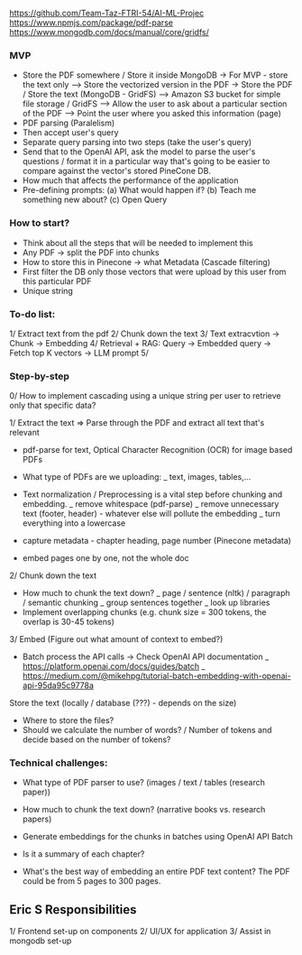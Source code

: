 https://github.com/Team-Taz-FTRI-54/AI-ML-Projec
https://www.npmjs.com/package/pdf-parse
https://www.mongodb.com/docs/manual/core/gridfs/

### MVP

- Store the PDF somewhere / Store it inside MongoDB
  -> For MVP - store the text only
  --> Store the vectorized version in the PDF
  -> Store the PDF / Store the text (MongoDB - GridFS)
  --> Amazon S3 bucket for simple file storage / GridFS
  --> Allow the user to ask about a particular section of the PDF
  --> Point the user where you asked this information (page)
- PDF parsing (Paralelism)
- Then accept user's query
- Separate query parsing into two steps (take the user's query)
- Send that to the OpenAI API, ask the model to parse the user's questions / format it in a particular way that's going to be easier to compare against the vector's stored PineCone DB.
- How much that affects the performance of the application
- Pre-defining prompts:
  (a) What would happen if?
  (b) Teach me something new about?
  (c) Open Query

### How to start?

- Think about all the steps that will be needed to implement this
- Any PDF -> split the PDF into chunks
- How to store this in Pinecone -> what Metadata (Cascade filtering)
- First filter the DB only those vectors that were upload by this user from this particular PDF
- Unique string

### To-do list:

1/ Extract text from the pdf
2/ Chunk down the text
3/ Text extracvtion -> Chunk -> Embedding
4/ Retrieval + RAG: Query -> Embedded query -> Fetch top K vectors -> LLM prompt
5/

### Step-by-step

0/ How to implement cascading using a unique string per user to retrieve only that specific data?

1/ Extract the text => Parse through the PDF and extract all text that's relevant

- pdf-parse for text, Optical Character Recognition (OCR) for image based PDFs
- What type of PDFs are we uploading:
  \_ text, images, tables,...
- Text normalization / Preprocessing is a vital step before chunking and embedding.
  \_ remove whitespace (pdf-parse)
  \_ remove unnecessary text (footer, header) - whatever else will pollute the embedding
  \_ turn everything into a lowercase

- capture metadata - chapter heading, page number (Pinecone metadata)
- embed pages one by one, not the whole doc

2/ Chunk down the text

- How much to chunk the text down?
  \_ page / sentence (nltk) / paragraph / semantic chunking
  \_ group sentences together
  \_ look up libraries
- Implement overlapping chunks (e.g. chunk size = 300 tokens, the overlap is 30-45 tokens)

3/ Embed (Figure out what amount of context to embed?)

- Batch process the API calls -> Check OpenAI API documentation
  \_ https://platform.openai.com/docs/guides/batch
  \_ https://medium.com/@mikehpg/tutorial-batch-embedding-with-openai-api-95da95c9778a

Store the text (locally / database (???) - depends on the size)

- Where to store the files?
- Should we calculate the number of words? / Number of tokens and decide based on the number of tokens?

### Technical challenges:


- What type of PDF parser to use? (images / text / tables (research paper))
- How much to chunk the text down? (narrative books vs. research papers)
- Generate embeddings for the chunks in batches using OpenAI API Batch

- Is it a summary of each chapter?
- What's the best way of embedding an entire PDF text content? The PDF could be from 5 pages to 300 pages.

## Eric S Responsibilities

1/ Frontend set-up on components
2/ UI/UX for application
3/ Assist in mongodb set-up
